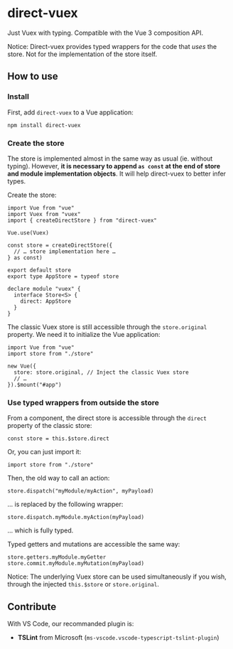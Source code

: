 # direct-vuex

Just Vuex with typing. Compatible with the Vue 3 composition API.

Notice: Direct-vuex provides typed wrappers for the code that _uses_ the store. Not for the implementation of the store itself.

## How to use

### Install

First, add `direct-vuex` to a Vue application:

    npm install direct-vuex

### Create the store

The store is implemented almost in the same way as usual (ie. without typing). However, **it is necessary to append `as const` at the end of store and module implementation objects**. It will help direct-vuex to better infer types.

Create the store:

    import Vue from "vue"
    import Vuex from "vuex"
    import { createDirectStore } from "direct-vuex"

    Vue.use(Vuex)

    const store = createDirectStore({
      // … store implementation here …
    } as const)

    export default store
    export type AppStore = typeof store

    declare module "vuex" {
      interface Store<S> {
        direct: AppStore
      }
    }

The classic Vuex store is still accessible through the `store.original` property. We need it to initialize the Vue application:

    import Vue from "vue"
    import store from "./store"

    new Vue({
      store: store.original, // Inject the classic Vuex store
      // …
    }).$mount("#app")

### Use typed wrappers from outside the store

From a component, the direct store is accessible through the `direct` property of the classic store:

    const store = this.$store.direct

Or, you can just import it:

    import store from "./store"

Then, the old way to call an action:

    store.dispatch("myModule/myAction", myPayload)

… is replaced by the following wrapper:

    store.dispatch.myModule.myAction(myPayload)

… which is fully typed.

Typed getters and mutations are accessible the same way:

    store.getters.myModule.myGetter
    store.commit.myModule.myMutation(myPayload)

Notice: The underlying Vuex store can be used simultaneously if you wish, through the injected `this.$store` or `store.original`.

## Contribute

With VS Code, our recommanded plugin is:

- **TSLint** from Microsoft (`ms-vscode.vscode-typescript-tslint-plugin`)
